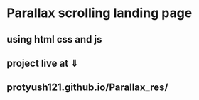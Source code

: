 # Parallax scrolling landing page
## using html css and js
## project live at &dArr;
## protyush121.github.io/Parallax_res/
